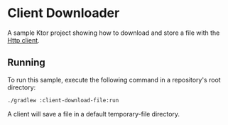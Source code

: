 # Client Downloader

A sample Ktor project showing how to download and store a file with the [Http client](https://ktor.io/docs/client.html).

## Running

To run this sample, execute the following command in a repository's root directory:

```bash
./gradlew :client-download-file:run
```

A client will save a file in a default temporary-file directory.
